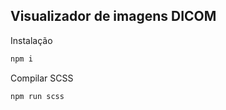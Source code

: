 ## Visualizador de imagens DICOM

Instalação
```bash
npm i
```

Compilar SCSS
```bash
npm run scss
```
